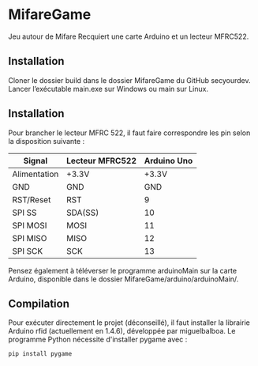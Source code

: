# MifareGame
Jeu autour de Mifare
Recquiert une carte Arduino et un lecteur MFRC522.

## Installation
Cloner le dossier build dans le dossier MifareGame du GitHub secyourdev. 
Lancer l’exécutable main.exe sur Windows ou main sur Linux.

## Installation
Pour brancher le lecteur MFRC 522, il faut faire correspondre les pin selon la disposition suivante :

|     Signal    | Lecteur MFRC522 |  Arduino Uno  |
| ------------- | -------------   | ------------- |
| Alimentation  |      +3.3V      |      +3.3V    |
|      GND      |       GND       |       GND     |
|   RST/Reset   |       RST       |        9      |
|     SPI SS    |     SDA(SS)     |       10      |
|    SPI MOSI   |        MOSI     |       11      |
|    SPI MISO   |        MISO     |       12      |
|    SPI SCK    |       SCK       |       13      |

Pensez également à téléverser le programme arduinoMain sur la carte Arduino, disponible dans le dossier MifareGame/arduino/arduinoMain/.

## Compilation
Pour exécuter directement le projet (déconseillé), il faut installer la librairie Arduino rfid (actuellement en 1.4.6), développée par miguelbalboa.
Le programme Python nécessite d'installer pygame avec :
```
pip install pygame 
```
